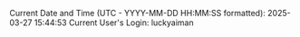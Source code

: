 Current Date and Time (UTC - YYYY-MM-DD HH:MM:SS formatted): 2025-03-27 15:44:53
Current User's Login: luckyaiman

